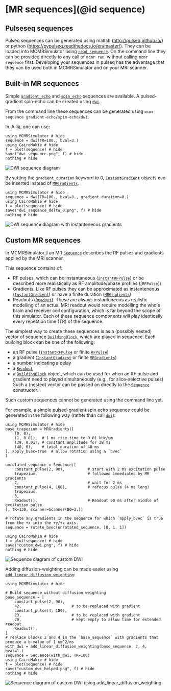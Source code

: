 # [MR sequences](@id sequence)
## Pulseseq sequences
Pulseq sequences can be generated using matlab (http://pulseq.github.io/) or python (https://pypulseq.readthedocs.io/en/master/).
They can be loaded into MCMRSimulator using [`read_sequence`](@ref).
On the command line they can be provided directly to any call of `mcmr run`, without calling `mcmr sequence` first.
Developing your sequences in pulseq has the advantage that they can be used both in MCMRSimulator and on your MRI scanner.
## Built-in MR sequences
Simple [`gradient_echo`](@ref) and [`spin_echo`](@ref) sequences are available. A pulsed-gradient spin-echo can be created using [`dwi`](@ref).

From the command line these sequences can be generated using `mcmr sequence gradient-echo/spin-echo/dwi`.

In Julia, one can use:
```@example
using MCMRSimulator # hide
sequence = dwi(TR=100., bval=3.)
using CairoMakie # hide
f = plot(sequence) # hide
save("dwi_sequence.png", f) # hide
nothing # hide
```  
![DWI sequence diagram](dwi_sequence.png)

By setting the `gradient_duration` keyword to 0, [`InstantGradient`](@ref) objects can be inserted instead of [`MRGradients`](@ref).
```@example
using MCMRSimulator # hide
sequence = dwi(TR=100., bval=3., gradient_duration=0.)
using CairoMakie # hide
f = plot(sequence) # hide
save("dwi_sequence_delta_0.png", f) # hide
nothing # hide
```  
![DWI sequence diagram with instanteneous gradients](dwi_sequence_delta_0.png)
## Custom MR sequences
In MCMRSimulator.jl an MR [`Sequence`](@ref) describes the RF pulses and gradients applied by the MRI scanner.

This sequence contains of:
- RF pulses, which can be instantaneous ([`InstantRFPulse`](@ref)) or be described more realistically as RF amplitude/phase profiles ([`RFPulse`])
- Gradients. Like RF pulses they can be approximated as instanteneous ([`InstantGradient`](@ref)) or have a finite duration ([`MRGradients`](@ref))
- Readouts ([`Readout`](@ref)). These are always instanteneous as realistic modelling of an actual MRI readout would require modelling the whole brain and receiver coil configuration, which is far beyond the scope of this simulator.
Each of these sequence components will play identically every repetition time (TR) of the sequence.

The simplest way to create these sequences is as a (possibly nested) vector of sequence [`BuildingBlock`](@ref), which are played in sequence. 
Each building block can be one of the following:
- an RF pulse ([`InstantRFPulse`](@ref) or finite [`RFPulse`](@ref))
- a gradient ([`InstantGradient`](@ref) or finite [`MRGradients`](@ref))
- a number indicating a delay
- a [`Readout`](@ref)
- a [`BuildingBlock`](@ref) object, which can be used for when an RF pulse and gradient need to played simultaneously (e.g., for slice-selective pulses)
Such a (nested) vector can be passed on directly to the [`Sequence`](@ref) constructor.

Such custom sequences cannot be generated using the command line yet.

For example, a simple pulsed-gradient spin echo sequence could be generated in the following way (rather than call [`dwi`](@ref)):
```@example
using MCMRSimulator # hide
base_trapezium = MRGradients([
    (0, 0),
    (1, 0.01),  # 1 ms rise time to 0.01 kHz/um
    (39, 0.01), # constant amplitude for 38 ms
    (40, 0),    # total duration of 40 ms
], apply_bvec=true  # allow rotation using a `bvec`
)

unrotated_sequence = Sequence([
    constant_pulse(2, 90),          # start with 2 ms excitation pulse
    trapezium,                      # followed immediated by MR gradients
    2,                              # wait for 2 ms
    constant_pulse(4, 180),         # refocus pulse (4 ms long)
    trapezium,
    3,
    Readout(),                      # Readout 90 ms after middle of excitation pulse
], TR=130, scanner=Scanner(B0=3.))

# rotate any gradients in the sequence for which `apply_bvec` is true from the +x into the +y/+z axis.
sequence = rotate_bvec(unrotated_sequence, [0, 1, 1])

using CairoMakie # hide
f = plot(sequence) # hide
save("custom_dwi.png", f) # hide
nothing # hide
```
![Sequence diagram of custom DWI](custom_dwi.png)

Adding diffusion-weighting can be made easier using [`add_linear_diffusion_weighting`](@ref):

```@example
using MCMRSimulator # hide

# Build sequence without diffusion weighting
base_sequence = [
    constant_pulse(2, 90),          
    42,                      # to be replaced with gradient
    constant_pulse(4, 180),          
    23,                      # to be replaced with gradient
    20,                      # kept empty to allow time for extended readout
    Readout(),
]
# replace blocks 2 and 4 in the `base_sequence` with gradients that produce a b-value of 1 um^2/ms
with_dwi = add_linear_diffusion_weighting(base_sequence, 2, 4, bval=1.) 
sequence = Sequence(with_dwi; TR=100)
using CairoMakie # hide
f = plot(sequence) # hide
save("custom_dwi_helped.png", f) # hide
nothing # hide
```
![Sequence diagram of custom DWI using add_linear_diffusion_weighting](custom_dwi_helped.png)
